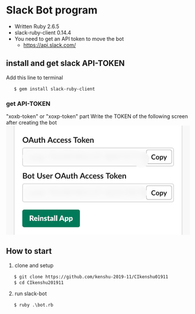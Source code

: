 # Slack Bot program


- Written Ruby 2.6.5
- slack-ruby-client 0.14.4
- You need to get an API token to move the bot
   - https://api.slack.com/


## install and get slack API-TOKEN
  Add this line to terminal

```
   $ gem install slack-ruby-client
```

### get API-TOKEN<br>
"xoxb-token" or "xoxp-token" part 
Write the TOKEN of the following screen after creating the bot
![getapitoken](https://github.com/kenshu-2019-11/CIkenshu201911/blob/master/iOS%20%E3%81%AE%E7%94%BB%E5%83%8F.png)

## How to start

1. clone and setup

```
   $ git clone https://github.com/kenshu-2019-11/CIkenshu01911
   $ cd CIkenshu201911
```

2. run slack-bot

```
   $ ruby .\bot.rb
```
